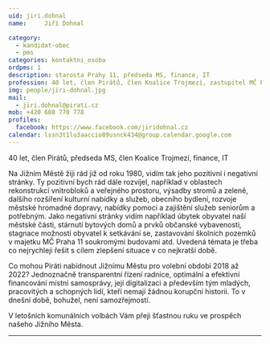 ```yaml
---
uid: jiri.dohnal
name:     Jiří Dohnal

category:
  - kandidat-obec
  - pms
categories: kontaktni_osoba    
ordpms: 1
description: starosta Prahy 11, předseda MS, finance, IT
profession: 40 let, člen Pirátů, člen Koalice Trojmezí, zastupitel MČ Praha 11
img: people/jiri-dohnal.jpg
mail:
  - jiri.dohnal@pirati.cz
mob: +420 608 770 778
profiles:
  facebook: https://www.facebook.com/jiridohnal.cz
calendar: lssn3t1lu3aaccio89usnck434@group.calendar.google.com
---
```


40 let, člen Pirátů, předseda MS, člen Koalice Trojmezí, finance, IT
 
Na Jižním Městě žiji rád již od roku 1980, vidím tak jeho pozitivní i negativní stránky. Ty pozitivní bych rád dále rozvíjel, například v oblastech rekonstrukcí vnitrobloků a veřejného prostoru, výsadby stromů a zeleně, dalšího rozšíření kulturní nabídky a služeb, obecního bydlení, rozvoje městské hromadné dopravy, nabídky pomoci a zajištění služeb seniorům a potřebným. Jako negativní stránky vidím například úbytek obyvatel naší městské části, stárnutí bytových domů a prvků občanské vybavenosti, stagnace možností obyvatel k setkávání se, zastavování školních pozemků v majetku MČ Praha 11 soukromými budovami atd. Uvedená témata je třeba co nejrychleji řešit s cílem zlepšení situace v co nejkratší době.
 
Co mohou Piráti nabídnout Jižnímu Městu pro volební období 2018 až 2022? Jednoznačně transparentní řízení radnice, optimální a efektivní financování místní samosprávy, její digitalizaci a především tým mladých, pracovitých a schopných lidí, kteří nemají žádnou korupční historii. To v dnešní době, bohužel, není samozřejmostí.
 
V letošních komunálních volbách Vám přeji šťastnou ruku ve prospěch našeho Jižního Města.

---
